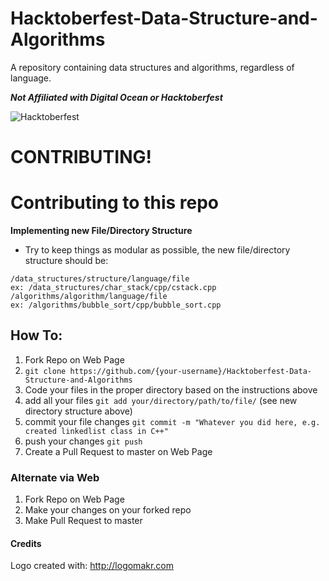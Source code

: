 # Hacktoberfest-Data-Structure-and-Algorithms
A repository containing data structures and algorithms, regardless of language.

***Not Affiliated with Digital Ocean or Hacktoberfest***

![Hacktoberfest](https://pbs.twimg.com/media/Dn4njsBXkAEQWZs.jpg)


# CONTRIBUTING!

# Contributing to this repo
**Implementing new File/Directory Structure**
* Try to keep things as modular as possible, the new file/directory structure should be:
```
/data_structures/structure/language/file
ex: /data_structures/char_stack/cpp/cstack.cpp
/algorithms/algorithm/language/file
ex: /algorithms/bubble_sort/cpp/bubble_sort.cpp
```



## How To:

1. Fork Repo on Web Page
2. `git clone https://github.com/{your-username}/Hacktoberfest-Data-Structure-and-Algorithms`
3. Code your files in the proper directory based on the instructions above
4. add all your files `git add your/directory/path/to/file/` (see new directory structure above)
5. commit your file changes `git commit -m "Whatever you did here, e.g. created linkedlist class in C++"`
6. push your changes `git push`
7. Create a Pull Request to master on Web Page

### Alternate via Web

1. Fork Repo on Web Page
2. Make your changes on your forked repo
3. Make Pull Request to master

#### Credits
Logo created with: http://logomakr.com
